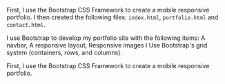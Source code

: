 First, I use the Bootstrap CSS Framework to create a mobile responsive portfolio.  I then created the following files: `index.html`, `portfolio.html` and `contact.html`.

I use Bootstrap to develop my portfolio site with the following items:
A navbar, A responsive layout, Responsive images
I Use Bootstrap's grid system (containers, rows, and columns).

First, I use the Bootstrap CSS Framework to create a mobile responsive portfolio. 

